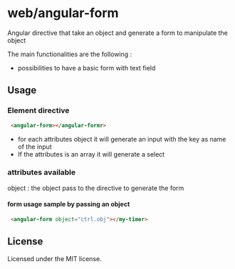 # web/angular-form
Angular directive that take an object and generate a form to manipulate the object

The main functionalities are the following :
 * possibilities to have a basic form with text field

## Usage

### Element directive

```html
 <angular-form></angular-formr>
```
 * for each attributes object it will generate an input with the key as name of the input
 * If the attributes is an array it will generate a select

### attributes available

object : the object pass to the directive to generate the form

#### form usage sample by passing an object

```html
 <angular-form object="ctrl.obj"></my-timer>
```

## License
Licensed under the MIT license.
